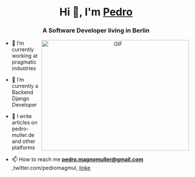 <h1 align="center">Hi 👋, I'm <a href="https://pedro-muller.de" target="blank">
Pedro</a></h1>
<h3 align="center">A Software Developer living in Berlin</h3>

<a target="_blank" align="center">
  <img align="right" top="500" height="300" width="400" alt="GIF" src="https://media.giphy.com/media/SWoSkN6DxTszqIKEqv/giphy.gif">
</a>

- 🔭 I’m currently working at pragmatic industries</a>

- 🌱 I’m currently a Backend Django Developer

- 📝 I write articles on pedro-muller.de and other platforms

- 📫 How to reach me **pedro.magnomuller@gmail.com** ,twitter.com/pedromagmul, [linke](https://www.linkedin.com/in/pedro-magno-m%C3%BCller/)
